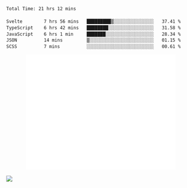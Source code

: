 

 <!--START_SECTION:waka-->
```txt
Total Time: 21 hrs 12 mins

Svelte        7 hrs 56 mins   █████████▒░░░░░░░░░░░░░░░   37.41 %
TypeScript    6 hrs 42 mins   ████████░░░░░░░░░░░░░░░░░   31.58 %
JavaScript    6 hrs 1 min     ███████░░░░░░░░░░░░░░░░░░   28.34 %
JSON          14 mins         ▒░░░░░░░░░░░░░░░░░░░░░░░░   01.15 %
SCSS          7 mins          ░░░░░░░░░░░░░░░░░░░░░░░░░   00.61 %
```


<p align="center"><img src="/github-metrics.svg" alt="Metrics" width="400"></p>

<!--END_SECTION:waka-->


![](https://komarev.com/ghpvc/?username=Abhishek9503)
